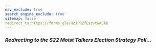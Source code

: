 ```yaml
---
nav_exclude: true
search_engine_exclude: true
sitemap: false
redirect_to:https://forms.gle/HzJPRZfEszvtwAEk6
---
```


### ***Redirecting to the S22 Moist Talkers Election Strategy Poll...***
